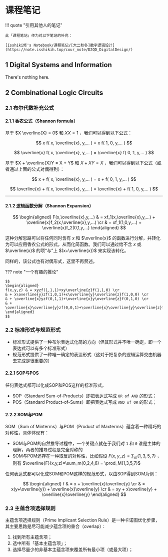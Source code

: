 # 课程笔记

!!! quote "引用其他人的笔记"

    此「课程笔记」作为对以下笔记的补充：

    [Isshiki修's Notebook/课程笔记/[大二秋冬]数字逻辑设计](https://note.isshikih.top/cour_note/D2QD_DigitalDesign/)

## 1 Digital Systems and Information

There's nothing here.

## 2 Combinational Logic Circuits

### 2.1 布尔代数补充公式

#### 2.1.1 香农公式（Shannon formula）

基于 $X \overline{X} = 0$ 和 $X X = 1$ ，我们可以得到以下公式：

$$
x f( x, \overline{x}, y,... ) = x f( 1, 0, y,... )
$$

$$
\overline{x} f( x, \overline{x}, y,... ) = \overline{x} f( 0, 1, y,... )
$$

基于 $X + \overline{X}Y = X + Y$ 和 $X + XY = X$ ，我们可以得到以下公式（或者通过上面的公式对偶得到）：

$$
x + f( x, \overline{x}, y,... ) = x + f( 0, 1, y,... )
$$

$$
\overline{x} + f(  x, \overline{x}, y,... ) = \overline{x} + f( 1, 0, y,... )
$$

---

#### 2.1.2 逻辑函数分解（Shannon Expansion）

$$
\begin{aligned}
F(x,\overline{x},y,...) & = xf_1(x,\overline{x},y,...) + \overline{x}f_2(x,\overline{x},y,...) \cr
& = xf_1(1,0,y,...) + \overline{x}f_2(0,1,y,...)
\end{aligned}
$$

这种分解思路可以将任何同时含有 $x$ 和 $\overline{x}$ 的函数进行分解，并转化为可以应用香农公式的形式，从而化简函数。我们可以通过给不含 $x$ 或 $\overline{x}$ 的项“与”上 $(x+\overline{x})$ 来实现该转化。

同样的，该公式也有对偶形式，这里不再赘述。

??? note "一个有趣的推论"

    $$
    \begin{aligned}
    f(x,y,z) & = xyzf(1,1,1)+xy\overline{z}f(1,1,0) \cr
    & + x\overline{y}zf(1,0,1)+x\overline{y}\overline{z}f(1,0,0) \cr
    & + \overline{x}yzf(0,1,1)+\overline{x}y\overline{z}f(0,1,0) \cr
    & + \overline{x}\overline{y}zf(0,0,1)+\overline{x}\overline{y}\overline{z}f(0,0,0)
    \end{aligned}
    $$

### 2.2 标准形式与规范形式

- 标准形式提供了一种布尔表达式化简的方向（但其形式并不唯一确定，即一个表达式可以有多个标准形式）
- 规范形式提供了一种唯一确定的表达形式（这对于把复杂的逻辑运算交由机器去完成是很重要的）

#### 2.2.1 SOP与POS

任何表达式都可以化成SOP和POS这样的标准形式。

- SOP（Standard Sum-of-Products）即把表达式写成 `OR of AND` 的形式；
- POS（Standard Product-of-Sums）即把表达式写成 `AND of OR` 的形式；

#### 2.2.2 SOM与POM

SOM（Sum of Minterms）与POM（Product of Maxterms）蕴含着一种精巧的对称性，具体体现有：

- SOM与POM的自然推导过程中，一个关键点就在于我们对 `1` 和 `0` 谁是主体的理解，两者的推导过程是完全对称的
- SOM与POM还存在一种取反的对称性，比如假设 $F(x,y,z)=\sum_m(1,3,5,7)$ ，则有 $\overline{F}(x,y,z)=\sum_m(0,2,4,6) = \prod_M(1,3,5,7)$

任何表达式都可以化成SOM和POM这样的规范形式，以由SOP得到SOM为例：

$$
\begin{aligned}
f & = x + \overline{x}\overline{y} \cr
& = x(y+\overline{y}) + \overline{x}\overline{y} \cr
& = xy + x\overline{y} + \overline{x}\overline{y}
\end{aligned}
$$

### 2.3 主蕴含项选择规则

主蕴含项选择规则（Prime Implicant Selection Rule）是一种卡诺图优化步骤，其主要思路是尽可能减少蕴含项的重合（overlap）：

1. 找到所有主蕴含项；
2. 选中所有「基本主蕴含项」；
3. 选择尽量少的非基本主蕴含项来覆盖所有最小项（或最大项）；